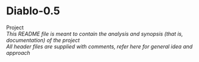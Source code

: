# Diablo-0.5
Project <br /> 
*This README file is meant to contain the analysis and synopsis (that is, documentation) of the project* <br />
*All header files are supplied with comments, refer here for general idea and approach* <br />
